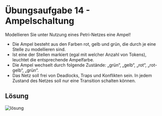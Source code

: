 # Übungsaufgabe 14 - Ampelschaltung

Modellieren Sie unter Nutzung eines Petri-Netzes eine Ampel!

- Die Ampel besteht aus den Farben rot, gelb und grün, die durch je
eine Stelle zu modellieren sind.
- Ist eine der Stellen markiert (egal mit welcher Anzahl von Tokens),
leuchtet die entsprechende Ampelfarbe.
- Die Ampel wechselt durch folgende Zustände: „grün“, „gelb“, „rot“,
„rot-gelb“, „grün“.
- Das Netz soll frei von Deadlocks, Traps und Konflikten sein. In
jedem Zustand des Netzes soll nur eine Transition schalten
können.

## Lösung

![lösung](./Aufgabe14.png)
